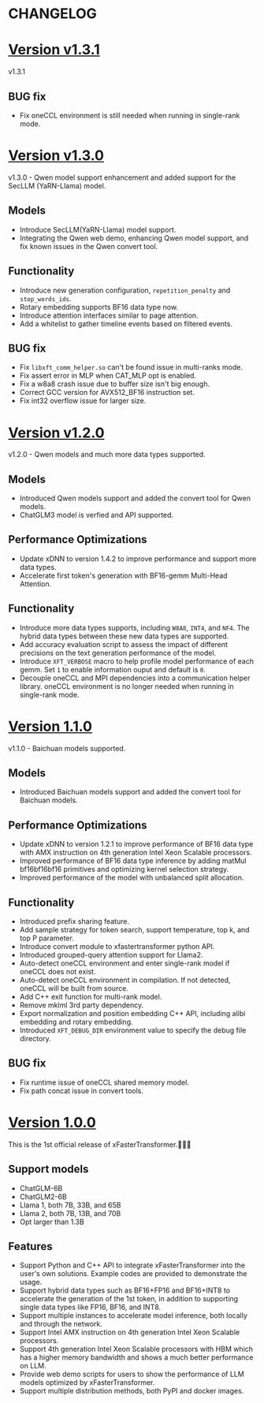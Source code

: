 # CHANGELOG

# [Version v1.3.1](https://github.com/intel/xFasterTransformer/releases/tag/v1.3.1)
v1.3.1
## BUG fix
- Fix oneCCL environment is still needed when running in single-rank mode.

# [Version v1.3.0](https://github.com/intel/xFasterTransformer/releases/tag/v1.3.0)
v1.3.0 - Qwen model support enhancement and added support for the SecLLM (YaRN-Llama) model.
## Models
- Introduce SecLLM(YaRN-Llama) model support.
- Integrating the Qwen web demo, enhancing Qwen model support, and fix known issues in the Qwen convert tool.

## Functionality
- Introduce new generation configuration, `repetition_penalty` and `stop_words_ids`.
- Rotary embedding supports BF16 data type now.
- Introduce attention interfaces similar to page attention.
- Add a whitelist to gather timeline events based on filtered events.

## BUG fix
- Fix `libxft_comm_helper.so` can't be found issue in multi-ranks mode.
- Fix assert error in MLP when CAT_MLP opt is enabled.
- Fix a w8a8 crash issue due to buffer size isn't big enough.
- Correct GCC version for AVX512_BF16 instruction set.
- Fix int32 overflow issue for larger size.


# [Version v1.2.0](https://github.com/intel/xFasterTransformer/releases/tag/v1.2.0)
v1.2.0 - Qwen models and much more data types supported.
## Models
- Introduced Qwen models support and added the convert tool for Qwen models.
- ChatGLM3 model is verfied and API supported.

## Performance Optimizations
- Update xDNN to version 1.4.2 to improve performance and support more data types.
- Accelerate first token's generation with BF16-gemm Multi-Head Attention.

## Functionality
- Introduce more data types supports, including `W8A8`, `INT4`, and `NF4`. The hybrid data types between these new data types are supported.
- Add accuracy evaluation script to assess the impact of different precisions on the text generation performance of the model.
- Introduce `XFT_VERBOSE` macro to help profile model performance of each gemm. Set `1` to enable information ouput and default is `0`.  
- Decouple oneCCL and MPI dependencies into a communication helper library. oneCCL environment is no longer needed when running in single-rank mode.


# [Version 1.1.0](https://github.com/intel/xFasterTransformer/releases/tag/v1.1.0)
v1.1.0 - Baichuan models supported.

## Models
- Introduced Baichuan models support and added the convert tool for Baichuan models.

## Performance Optimizations
- Update xDNN to version 1.2.1 to improve performance of BF16 data type with AMX instruction on 4th generation Intel Xeon Scalable processors.
- Improved performance of BF16 data type inference by adding matMul bf16bf16bf16 primitives and optimizing kernel selection strategy.
- Improved performance of the model with unbalanced split allocation.

## Functionality
- Introduced prefix sharing feature.
- Add sample strategy for token search, support temperature, top k, and top P parameter.
- Introduce convert module to xfastertransformer python API.
- Introduced grouped-query attention support for Llama2.
- Auto-detect oneCCL environment and enter single-rank model if oneCCL does not exist.
- Auto-detect oneCCL environment in compilation. If not detected, oneCCL will be built from source.
- Add C++ exit function for multi-rank model. 
- Remove mklml 3rd party dependency.
- Export normalization and position embedding C++ API, including alibi embedding and rotary embedding.
- Introduced `XFT_DEBUG_DIR` environment value to specify the debug file directory.

## BUG fix
- Fix runtime issue of oneCCL shared memory model.
- Fix path concat issue in convert tools.


# [Version 1.0.0](https://github.com/intel/xFasterTransformer/releases/tag/v1.0.0)
This is the 1st official release of xFasterTransformer.🎇🎇🎇

## Support models
- ChatGLM-6B
- ChatGLM2-6B
- Llama 1, both 7B, 33B, and 65B
- Llama 2, both 7B, 13B, and 70B
- Opt larger than 1.3B

## Features
- Support Python and C++ API to integrate xFasterTransformer into the user's own solutions. Example codes are provided to demonstrate the usage.  
- Support hybrid data types such as BF16+FP16 and BF16+INT8 to accelerate the generation of the 1st token, in addition to supporting single data types like FP16, BF16, and INT8.
- Support multiple instances to accelerate model inference, both locally and through the network.
- Support Intel AMX instruction on 4th generation Intel Xeon Scalable processors.
- Support 4th generation Intel Xeon Scalable processors with HBM which has a higher memory bandwidth and shows a much better performance on LLM.
- Provide web demo scripts for users to show the performance of LLM models optimized by xFasterTransformer. 
- Support multiple distribution methods, both PyPI and docker images.